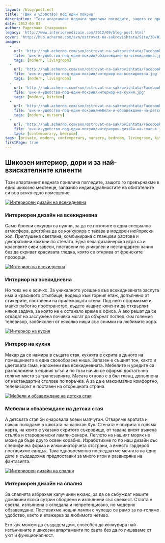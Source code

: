 ```yaml
---
layout: /blog/post.ect
title: '(Шик и удобство) под един покрив'
description: 'Този апартамент веднага привлича погледите, защото го превърнахме в едно шикозно местенце, запазило индивидуалностите на обитателите си във всяко едно помещение.'
date: 2012-09-03
author: Радослава Ставракова
legacy: 'http://www.interiorendizain.com/2012/09/blog-post.html'
cover: 'http://hub.acherno.com/svn/ostrovat-na-sakrovishtata/Site/3D/01-h_f.jpg'
images:
  -
    url: 'http://hub.acherno.com/svn/ostrovat-na-sakrovishtata/Facebook/19-h.jpg'
    file: 'шик-и-удобство-под-един-покрив/обзавеждане-на-всекидневна.jpg'
    tags: [modern, livingroom]
  -
    url: 'http://hub.acherno.com/svn/ostrovat-na-sakrovishtata/Facebook/21-h_f.jpg'
    file: 'шик-и-удобство-под-един-покрив/интериор-на-всекидневна.jpg'
    tags: [modern, livingroom]
  -
    url: 'http://hub.acherno.com/svn/ostrovat-na-sakrovishtata/Facebook/15-h.jpg'
    file: 'шик-и-удобство-под-един-покрив/интериор-на-кухня.jpg'
    tags: [modern, kitchen]
  -
    url: 'http://hub.acherno.com/svn/ostrovat-na-sakrovishtata/Facebook/28-d_f.jpg'
    file: 'шик-и-удобство-под-един-покрив/мебели-и-обзавеждане-на-детска-стая.jpg'
    tags: [modern, nursery]
  -
    url: 'http://hub.acherno.com/svn/ostrovat-na-sakrovishtata/Facebook/45-s.jpg'
    file: 'шик-и-удобство-под-един-покрив/интериорен-дизайн-на-спалня.jpg'
    tags: [contemporary, bedroom]
tags: [private, modern, contemporary, nursery, bedroom, livingroom, kitchen]
firstPage: true
---
```

## **Шикозен интериор**, дори и за най-взискателните клиенти
Този апартамент веднага привлича погледите, защото го превърнахме в едно шикозно местенце, запазило индивидуалностите на обитателите си във всяко едно помещение.

[![Интериорен дизайн на всекидневна](шик-и-удобство-под-един-покрив/обзавеждане-на-всекидневна.jpg)](http://acherno.bg/интериорен-дизайн/апартамент/островът-на-съкровищата/интериор.html)
### Интериорен дизайн на **всекидневна**

Само броени секунди са нужни, за да се потопите в една специална атмосфера, достойна да се конкурира с такава в модерен нюйоркски хол. Приглушена светлина, комбинирана с гланцови рафтове и декоративни камъни по стената. Една лека дизайнерска игра са и красивите сиви завеси, поставени по уникален и нестандартен начин без да скриват красивата гледка, която се открива от френските прозорци.

[![Интериор на всекидневна](шик-и-удобство-под-един-покрив/интериор-на-всекидневна.jpg)](http://acherno.bg/интериорен-дизайн/апартамент/островът-на-съкровищата/интериор.html)
### Интериор на **всекидневна**

Но това не е всичко. За уникалното усещане във всекидневната заслуга има и красивото стълбище, водещо към горния етаж, допълнено от стикерите, поставени на прилежащата стена. Под него оформихме и малко работно пространство, където нашите клиенти да отхвърлят някоя задача, за която не е останало време в офиса. А ако решат да се отдадат на заслужена почивка могат да обърнат поглед към големия телевизор, заобиколен от няколко ниши със снимки на любимите хора.

[![Интериор на кухня](шик-и-удобство-под-един-покрив/интериор-на-кухня.jpg)](http://acherno.bg/интериорен-дизайн/апартамент/островът-на-съкровищата/интериор.html)
### Интерор на **кухня**

Макар да се намира в същата стая, кухнята е скрита в дъното на помещението в една своеобразна ниша. Запазен е същият тон, както и цветовата гама, наложени във всекидневната. Мебелите и уредите са разположени в единия ъгъл и по този начин се оформя достатъчно голямо място за трапезарията. Масата отново е в бял гланц, допълнена от нестандартни столове по поръчка. А за да е максимално комфортно, телевизорът е поставен на отсрещната страна.

[![Мебели и обзавеждане на детска стая](шик-и-удобство-под-един-покрив/мебели-и-обзавеждане-на-детска-стая.jpg)](http://acherno.bg/интериорен-дизайн/апартамент/островът-на-съкровищата/интериор.html)
### Мебели и обзавеждане на **детска стая**

А детската стая би очаровала всеки малчуган. Отваряме вратата и сякаш попадаме в каютата на капитан Кук. Стената е покрита с голяма карта, на която е указано скритото съкровище, от тавана висят въжена стълба и старовремски лампи-фенери. Леглото на нашият моряк не може да бъде друго освен корабно. Изработихме го по наш дизайн със специфична форма и илюминаторчета отстрани, а вместо гардероб поставихме сандък. Така едновременно последвахме мечтата на едно дете и създадохме предпоставки за много игри и развихряне на фантазията.

[![Интериорен дизайн на спалня](шик-и-удобство-под-един-покрив/интериорен-дизайн-на-спалня.jpg)](http://acherno.bg/интериорен-дизайн/апартамент/островът-на-съкровищата/интериор.html)
### Интериорен дизайн на **спалня**

За спалнята избрахме капучинен нюанс, за да се събуждат нашите домакини всяка сутрин ободрени и изпълнени със свежест. Стаята е светла, изпълнена с огледала и непретенциозно, но модерно обзавеждане. Поставихме нощни лампи с чупещо се рамо за по-голямо удобство, както и етажерка за любимото четиво.

Ето как можем да създадем дом, способен да конкурира най-изтънчените и шикозни апартаменти по света без да го лишаваме от уют и функционалност.

